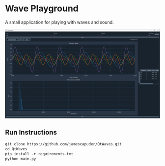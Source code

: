 # Wave Playground

A small application for playing with waves and sound.

![WaveDemo](assets/wavedemo.PNG)

## Run Instructions

```
git clone https://github.com/jamescapuder/QtWaves.git
cd QtWaves
pip install -r requirements.txt
python main.py
```

